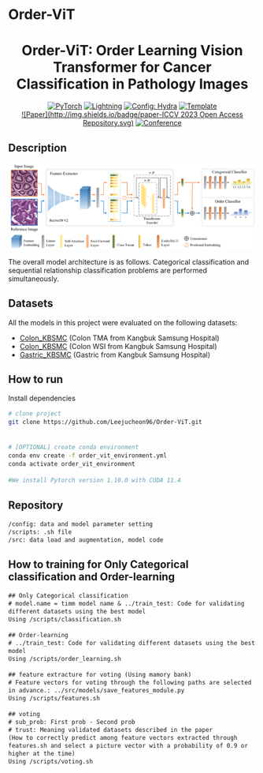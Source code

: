 # Order-ViT

<div align="center">

# Order-ViT: Order Learning Vision Transformer for Cancer Classification in Pathology Images

<a href="https://pytorch.org/get-started/locally/"><img alt="PyTorch" src="https://img.shields.io/badge/PyTorch-ee4c2c?logo=pytorch&logoColor=white"></a>
<a href="https://pytorchlightning.ai/"><img alt="Lightning" src="https://img.shields.io/badge/-Lightning-792ee5?logo=pytorchlightning&logoColor=white"></a>
<a href="https://hydra.cc/"><img alt="Config: Hydra" src="https://img.shields.io/badge/Config-Hydra-89b8cd"></a>
<a href="https://github.com/ashleve/lightning-hydra-template"><img alt="Template" src="https://img.shields.io/badge/-Lightning--Hydra--Template-017F2F?style=flat&logo=github&labelColor=gray"></a><br>
[![Paper](http://img.shields.io/badge/paper-ICCV 2023 Open Access Repository.svg)](https://openaccess.thecvf.com/content/ICCV2023W/CVAMD/html/Lee_Order-ViT_Order_Learning_Vision_Transformer_for_Cancer_Classification_in_Pathology_ICCVW_2023_paper.html)
[![Conference](http://img.shields.io/badge/ICCV(Workshoh)_CVAMD_Conference-2023-4b44ce.svg)](https://cvamd2023.github.io/)
</div>

## Description

![Order-ViT](/new_model.png)

The overall model architecture is as follows. Categorical classification and sequential relationship classification problems are performed simultaneously.


## Datasets

All the models in this project were evaluated on the following datasets:

- [Colon_KBSMC](https://github.com/QuIIL/KBSMC_colon_cancer_grading_dataset) (Colon TMA from Kangbuk Samsung Hospital)
- [Colon_KBSMC](https://github.com/QuIIL/KBSMC_colon_cancer_grading_dataset) (Colon WSI from Kangbuk Samsung Hospital)
- [Gastric_KBSMC](-) (Gastric from Kangbuk Samsung Hospital)



## How to run

Install dependencies

```bash
# clone project
git clone https://github.com/Leejucheon96/Order-ViT.git


# [OPTIONAL] create conda environment
conda env create -f order_vit_environment.yml
conda activate order_vit_environment

#We install Pytorch version 1.10.0 with CUDA 11.4
```

## Repository
```
/config: data and model parameter setting
/scripts: .sh file
/src: data load and augmentation, model code
```
 
## How to training for Only Categorical classification and Order-learning
```
## Only Categorical classification
# model.name = timm model name & ../train_test: Code for validating different datasets using the best model
Using /scripts/classification.sh

## Order-learning
# ../train_test: Code for validating different datasets using the best model
Using /scripts/order_learning.sh

## feature extracture for voting (Using mamory bank)
# Feature vectors for voting through the following paths are selected in advance.: ../src/models/save_features_module.py
Using /scripts/features.sh

## voting
# sub_prob: First prob - Second prob
# trust: Meaning validated datasets described in the paper
(How to correctly predict among feature vectors extracted through features.sh and select a picture vector with a probability of 0.9 or higher at the time)
Using /scripts/voting.sh
```



